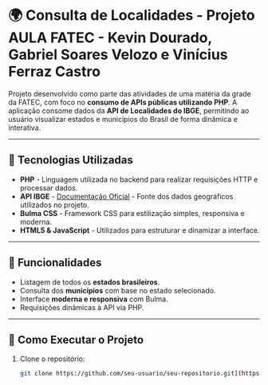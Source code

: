 # 🌍 Consulta de Localidades - Projeto AULA FATEC - Kevin Dourado, Gabriel Soares Velozo e Vinícius Ferraz Castro

Projeto desenvolvido como parte das atividades de uma matéria da grade da FATEC, com foco no **consumo de APIs públicas utilizando PHP**. A aplicação consome dados da **API de Localidades do IBGE**, permitindo ao usuário visualizar estados e municípios do Brasil de forma dinâmica e interativa.

---

## 🚀 Tecnologias Utilizadas

- **PHP** - Linguagem utilizada no backend para realizar requisições HTTP e processar dados.
- **API IBGE** - [Documentação Oficial](https://servicodados.ibge.gov.br/api/docs/localidades) - Fonte dos dados geográficos utilizados no projeto.
- **Bulma CSS** - Framework CSS para estilização simples, responsiva e moderna.
- **HTML5 & JavaScript** - Utilizados para estruturar e dinamizar a interface.

---

## 🎯 Funcionalidades

- Listagem de todos os **estados brasileiros**.
- Consulta dos **municípios** com base no estado selecionado.
- Interface **moderna e responsiva** com Bulma.
- Requisições dinâmicas à API via PHP.

---

## 🧩 Como Executar o Projeto

1. Clone o repositório:
   ```bash
   git clone https://github.com/seu-usuario/seu-repositorio.git](https://github.com/kxvinn/PHP-API-FATEC.git

